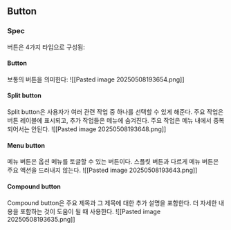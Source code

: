 ## Button
### Spec
버튼은 4가지 타입으로 구성됨:

#### Button
보통의 버튼을 의미한다:
![[Pasted image 20250508193654.png]]

#### Split button
Split button은 사용자가 여러 관련 작업 중 하나를 선택할 수 있게 해준다. 주요 작업은 버튼 레이블에 표시되고, 추가 작업들은 메뉴에 숨겨진다. 주요 작업은 메뉴 내에서 중복되어서는 안된다.
![[Pasted image 20250508193648.png]]

#### Menu button
메뉴 버튼은 옵션 메뉴를 토글할 수 있는 버튼이다. 스플릿 버튼과 다르게 메뉴 버튼은 주요 액션을 드러내지 않는다.
![[Pasted image 20250508193643.png]]

#### Compound button
Compound button은 주요 제목과 그 제목에 대한 추가 설명을 포함한다. 더 자세한 내용을 포함하는 것이 도움이 될 때 사용한다.
![[Pasted image 20250508193635.png]]

